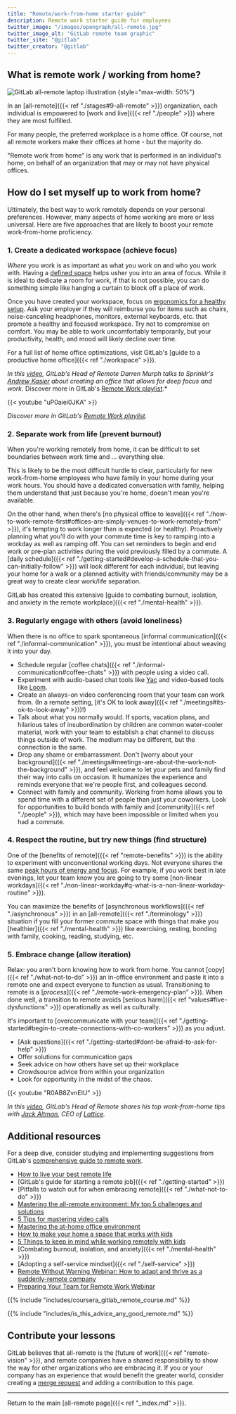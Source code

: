 ```yaml
---
title: "Remote/work-from-home starter guide"
description: Remote work starter guide for employees
twitter_image: "/images/opengraph/all-remote.jpg"
twitter_image_alt: "GitLab remote team graphic"
twitter_site: "@gitlab"
twitter_creator: "@gitlab"
---
```


## What is remote work / working from home?

![GitLab all-remote laptop illustration](/images/all-remote/gitlab-all-remote-laptop-map-illustration.jpg)
{style="max-width: 50%"}

In an [all-remote]({{< ref "./stages#9-all-remote" >}}) organization, each individual is empowered to [work and live]({{< ref "./people" >}}) where they are most fulfilled.

For many people, the preferred workplace is a home office. Of course, not all remote workers make their offices at home - but the majority do.

"Remote work from home" is any work that is performed in an individual's home, on behalf of an organization that may or may not have physical offices.

## How do I set myself up to work from home?

Ultimately, the best way to work remotely depends on your personal preferences. However, many aspects of home working are more or less universal. Here are five approaches that are likely to boost your remote work-from-home proficiency.

### 1. Create a dedicated workspace (achieve focus)

*Where* you work is as important as what you work on and who you work with. Having a [defined space](https://about.gitlab.com/blog/2018/05/17/eliminating-distractions-and-getting-things-done#8-dedicate-a-room-to-work) helps usher you into an area of focus. While it is ideal to dedicate a room for work, if that is not possible, you can do something simple like hanging a curtain to block off a place of work.

Once you have created your workspace, focus on [ergonomics for a healthy setup](https://www.webmd.com/pain-management/ss/slideshow-ergonomic-tips-for-a-home-office#:~:text=Choose%20a%20work%20surface%20that,your%20desk%20or%20table%20legs.). Ask your employer if they will reimburse you for items such as chairs, noise-canceling headphones, monitors, external keyboards, etc. that promote a healthy and focused workspace. Try not to compromise on comfort. You may be able to work uncomfortably temporarily, but your productivity, health, and mood will likely decline over time.

For a full list of home office optimizations, visit GitLab's [guide to a productive home office]({{< ref "./workspace" >}}).

*In this [video](https://youtu.be/uP0aiei0JKA), GitLab's Head of Remote Darren Murph talks to Sprinklr's [Andrew Kasier](https://www.linkedin.com/in/andrewrkaiser) about creating an office that allows for deep focus and work.* Discover more in GitLab's [Remote Work playlist](https://www.youtube.com/playlist?list=PL05JrBw4t0Kq7QUX-Ux5fOunQotqJbECc).*

{{< youtube "uP0aiei0JKA" >}}

*Discover more in GitLab's [Remote Work playlist](https://www.youtube.com/playlist?list=PL05JrBw4t0Kq7QUX-Ux5fOunQotqJbECc).*

### 2. Separate work from life (prevent burnout)

When you're working remotely from home, it can be difficult to set boundaries between work time and ... everything else.

This is likely to be the most difficult hurdle to clear, particularly for new work-from-home employees who have family in your home during your work hours. You should have a dedicated conversation with family, helping them understand that just because you're home, doesn't mean you're available.

On the other hand, when there's [no physical office to leave]({{< ref "./how-to-work-remote-first#offices-are-simply-venues-to-work-remotely-from" >}}), it's tempting to work longer than is expected (or healthy). Proactively planning what you'll do with your commute time is key to ramping into a workday as well as ramping off. You can set reminders to begin and end work or pre-plan activities during the void previously filled by a commute. A [daily schedule]({{< ref "./getting-started#develop-a-schedule-that-you-can-initially-follow" >}}) will look different for each individual, but leaving your home for a walk or a planned activity with friends/community may be a great way to create clear work/life separation.

GitLab has created this extensive [guide to combating burnout, isolation, and anxiety in the remote workplace]({{< ref "./mental-health" >}}).

### 3. Regularly engage with others (avoid loneliness)

When there is no office to spark spontaneous [informal communication]({{< ref "./informal-communication" >}}), you must be intentional about weaving it into your day.

- Schedule regular [coffee chats]({{< ref "./informal-communication#coffee-chats" >}}) with people using a video call.
- Experiment with audio-based chat tools like [Yac](https://www.yac.com) and video-based tools like [Loom](https://www.loom.com).
- Create an always-on video conferencing room that your team can work from. (In a remote setting, [it's OK to look away]({{< ref "./meetings#its-ok-to-look-away" >}})!)
- Talk about what you normally would. If sports, vacation plans, and hilarious tales of insubordination by children are common water-cooler material, work with your team to establish a chat channel to discuss things outside of work. The medium may be different, but the connection is the same.
- Drop any shame or embarrassment. Don't [worry about your background]({{< ref "./meetings#meetings-are-about-the-work-not-the-background" >}}), and feel welcome to let your pets and family find their way into calls on occasion. It humanizes the experience and reminds everyone that we're people first, and colleagues second.
- Connect with family and community. Working from home allows you to spend time with a different set of people than just your coworkers. Look for opportunities to build bonds with family and [community]({{< ref "./people" >}}), which may have been impossible or limited when you had a commute.

### 4. Respect the routine, but try new things (find structure)

One of the [benefits of remote]({{< ref "remote-benefits" >}}) is the ability to experiment with unconventional working days. Not everyone shares the same [peak hours of energy and focus](https://www.jonobacon.com/2019/01/14/remote-working-survival). For example, if you work best in late evenings, let your team know you are going to try some [non-linear workdays]({{< ref "./non-linear-workday#q-what-is-a-non-linear-workday-routine" >}}).

You can maximize the benefits of [asynchronous workflows]({{< ref "./asynchronous" >}}) in an [all-remote]({{< ref "./terminology" >}}) situation if you fill your former commute space with things that make you [healthier]({{< ref "./mental-health" >}}) like exercising, resting, bonding with family, cooking, reading, studying, etc.

### 5. Embrace change (allow iteration)

Relax: you aren't born knowing how to work from home. You cannot [copy]({{< ref "./what-not-to-do" >}}) an in-office environment and paste it into a remote one and expect everyone to function as usual. Transitioning to remote is a [*process*]({{< ref "./remote-work-emergency-plan" >}}). When done well, a transition to remote avoids [serious harm]({{< ref "values#five-dysfunctions" >}}) operationally as well as culturally.

It's important to [overcommunicate with your team]({{< ref "./getting-started#begin-to-create-connections-with-co-workers" >}}) as you adjust.

- [Ask questions]({{< ref "./getting-started#dont-be-afraid-to-ask-for-help" >}})
- Offer solutions for communication gaps
- Seek advice on how others have set up their workplace
- Crowdsource advice from within your organization
- Look for opportunity in the midst of the chaos.

{{< youtube "R0AB8ZvnEIU" >}}

*In this [video](https://youtu.be/IU2nTj6NSlQ), GitLab's Head of Remote shares his top work-from-home tips with [Jack Altman](https://twitter.com/jaltma), CEO of [Lattice](http://lattice.com).*

## Additional resources

For a deep dive, consider studying and implementing suggestions from GitLab's [comprehensive guide to remote work](http://allremote.info).

- [How to live your best remote life](https://about.gitlab.com/blog/2019/07/09/tips-for-working-from-home-remote-work)
- [GitLab's guide for starting a remote job]({{< ref "./getting-started" >}})
- [Pitfalls to watch out for when embracing remote]({{< ref "./what-not-to-do" >}})
- [Mastering the all-remote environment: My top 5 challenges and solutions](https://about.gitlab.com/blog/2019/12/30/mastering-the-all-remote-environment)
- [5 Tips for mastering video calls](https://about.gitlab.com/blog/2019/08/05/tips-for-mastering-video-calls)
- [Mastering the at-home office environment](https://about.gitlab.com/blog/2019/09/12/not-everyone-has-a-home-office)
- [How to make your home a space that works with kids](https://about.gitlab.com/blog/2019/08/01/working-remotely-with-children-at-home)
- [5 Things to keep in mind while working remotely with kids](https://about.gitlab.com/blog/2019/08/08/remote-kids-part-four)
- [Combating burnout, isolation, and anxiety]({{< ref "./mental-health" >}})
- [Adopting a self-service mindset]({{< ref "./self-service" >}})
- [Remote Without Warning Webinar: How to adapt and thrive as a suddenly-remote company](https://youtu.be/n4ZZaE-XCVs?t=5)
- [Preparing Your Team for Remote Work Webinar](https://youtu.be/9tYEKAFgQQw?t=5)

{{% include "includes/coursera_gitlab_remote_course.md" %}}

{{% include "includes/is_this_advice_any_good_remote.md" %}}

## Contribute your lessons

GitLab believes that all-remote is the [future of work]({{< ref "remote-vision" >}}), and remote companies have a shared responsibility to show the way for other organizations who are embracing it. If you or your company has an experience that would benefit the greater world, consider creating a [merge request](https://docs.gitlab.com/ee/user/project/merge_requests) and adding a contribution to this page.

---

Return to the main [all-remote page]({{< ref "_index.md" >}}).
